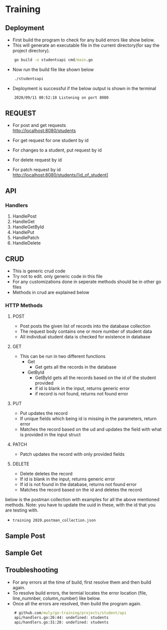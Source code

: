 # Training

## Deployment

* First build the program to check for any build errors like show below.
* This will generate an executable file in the current directory(for say the project directory).

```cmd
    go build -o studentsapi cmd/main.go
```

* Now run the build file like shown below

```cmd
    ./studentsapi
```

* Deployment is successful if the below output is shown in the terminal

```cmd
    2020/09/11 00:52:18 Listening on port 8080
```

## REQUEST

* For post and get requests  
<http://localhost:8080/students>

* For get request for one student by id  
* For changes to a student, put request by id  
* For delete request by id  
* For patch request by id  
<http://localhost:8080/students/[id_of_student]>

## API

### Handlers

1. HandlePost
2. HandleGet
3. HandleGetById
4. HandlePut
5. HandlePatch
6. HandleDelete

## CRUD

* This is generic crud code
* Try not to edit. only generic code in this file
* For any customizations done in seperate methods should be in other go files  
* Methods in crud are explained below

### HTTP Methods

1. POST

    * Post posts the given list of records into the database collection
    * The request body contains one or more number of student data
    * All individual student data is checked for existence in database

2. GET

    * This can be run in two different functions
        * Get
            * Get gets all the records in the database
        * GetById
            * GetById gets all the records based on the id of the student provided
            * if id is blank in the input, returns generic error
            * if record is not found, returns not found error

3. PUT

    * Put updates the record
    * If unique fields which being id is missing in the parameters, return error
    * Matches the record based on the ud and updates the field with what is provided in the input struct

4. PATCH

    * Patch updates the record with only provided fields

5. DELETE

    * Delete deletes the record
    * If id is blank in the input, returns generic error
    * If id is not found in the database, returns not found error
    * Matches the record based on the id and deletes the record

below is the postman collection with examples for all the above mentioned methods. Note: you have to update the uuid in these, with the id that you are testing with.
- `training 2020.postman_collection.json`

## Sample Post
## Sample Get

## Troubleshooting

* For any errors at the time of build, first resolve them and then build again.
* To resolve build errors, the termial locates the error location (file, line_numnber, column_number) like below.
* Once all the errors are resolved, then build the program again.

```cmd
    # github.com/muly/go-training/projects/student/api
    api/handlers.go:26:44: undefined: students
    api/handlers.go:31:28: undefined: students
```
